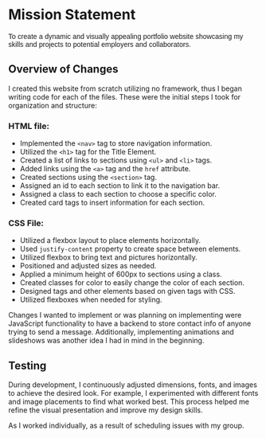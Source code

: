 # Mission Statement
<font face="Arial">To create a dynamic and visually appealing portfolio website showcasing my skills and projects to potential employers and collaborators.</font>

## Overview of Changes

I created this website from scratch utilizing no framework, thus I began writing code for each of the files. These were the initial steps I took for organization and structure:

### HTML file:
- Implemented the `<nav>` tag to store navigation information.
- Utilized the `<h1>` tag for the Title Element.
- Created a list of links to sections using `<ul>` and `<li>` tags.
- Added links using the `<a>` tag and the `href` attribute.
- Created sections using the `<section>` tag.
- Assigned an id to each section to link it to the navigation bar.
- Assigned a class to each section to choose a specific color.
- Created card tags to insert information for each section.

### CSS File:
- Utilized a flexbox layout to place elements horizontally.
- Used `justify-content` property to create space between elements.
- Utilized flexbox to bring text and pictures horizontally.
- Positioned and adjusted sizes as needed.
- Applied a minimum height of 600px to sections using a class.
- Created classes for color to easily change the color of each section.
- Designed tags and other elements based on given tags with CSS.
- Utilized flexboxes when needed for styling.

Changes I wanted to implement or was planning on implementing were JavaScript functionality to have a backend to store contact info of anyone trying to send a message. Additionally, implementing animations and slideshows was another idea I had in mind in the beginning.

## Testing
During development, I continuously adjusted dimensions, fonts, and images to achieve the desired look. For example, I experimented with different fonts and image placements to find what worked best. This process helped me refine the visual presentation and improve my design skills.

As I worked individually, as a result of scheduling issues with my group.
